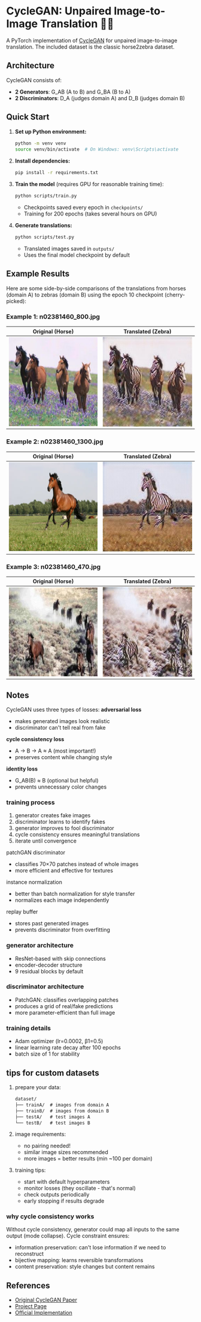 # CycleGAN: Unpaired Image-to-Image Translation 🦓🐴

A PyTorch implementation of [CycleGAN](https://arxiv.org/abs/1703.10593) for unpaired image-to-image translation. The included dataset is the classic horse2zebra dataset.

## Architecture

CycleGAN consists of:
- **2 Generators**: G_AB (A to B) and G_BA (B to A)
- **2 Discriminators**: D_A (judges domain A) and D_B (judges domain B)

## Quick Start

1. **Set up Python environment:**
   ```bash
   python -m venv venv
   source venv/bin/activate  # On Windows: venv\Scripts\activate
   ```

2. **Install dependencies:**
   ```bash
   pip install -r requirements.txt
   ```

3. **Train the model** (requires GPU for reasonable training time):
   ```bash
   python scripts/train.py
   ```
   - Checkpoints saved every epoch in `checkpoints/`
   - Training for 200 epochs (takes several hours on GPU)

4. **Generate translations:**
   ```bash
   python scripts/test.py
   ```
   - Translated images saved in `outputs/`
   - Uses the final model checkpoint by default

## Example Results

Here are some side-by-side comparisons of the translations from horses (domain A) to zebras (domain B) using the epoch 10 checkpoint (cherry-picked):

### Example 1: n02381460_800.jpg
| Original (Horse) | Translated (Zebra) |
|:---:|:---:|
| ![Original](dataset/testA/n02381460_800.jpg) | ![Translated](outputs/n02381460_800.jpg) |

### Example 2: n02381460_1300.jpg
| Original (Horse) | Translated (Zebra) |
|:---:|:---:|
| ![Original](dataset/testA/n02381460_1300.jpg) | ![Translated](outputs/n02381460_1300.jpg) |

### Example 3: n02381460_470.jpg
| Original (Horse) | Translated (Zebra) |
|:---:|:---:|
| ![Original](dataset/testA/n02381460_470.jpg) | ![Translated](outputs/n02381460_470.jpg) |

## Notes

CycleGAN uses three types of losses:
**adversarial loss**
- makes generated images look realistic
- discriminator can't tell real from fake

**cycle consistency loss**
- A → B → A ≈ A (most important!)
- preserves content while changing style

**identity loss** 
- G_AB(B) ≈ B (optional but helpful)
- prevents unnecessary color changes

### training process

1. generator creates fake images
2. discriminator learns to identify fakes
3. generator improves to fool discriminator
4. cycle consistency ensures meaningful translations
5. iterate until convergence


patchGAN discriminator
- classifies 70×70 patches instead of whole images
- more efficient and effective for textures

instance normalization
- better than batch normalization for style transfer
- normalizes each image independently

replay buffer
- stores past generated images
- prevents discriminator from overfitting

### generator architecture
- ResNet-based with skip connections
- encoder-decoder structure
- 9 residual blocks by default

### discriminator architecture  
- PatchGAN: classifies overlapping patches
- produces a grid of real/fake predictions
- more parameter-efficient than full image

### training details
- Adam optimizer (lr=0.0002, β1=0.5)
- linear learning rate decay after 100 epochs
- batch size of 1 for stability

## tips for custom datasets

1. prepare your data:
    ```
    dataset/
    ├── trainA/  # images from domain A
    ├── trainB/  # images from domain B
    ├── testA/   # test images A
    └── testB/   # test images B
    ```

2. image requirements:
    - no pairing needed!
    - similar image sizes recommended
    - more images = better results (min ~100 per domain)

3. training tips:
    - start with default hyperparameters
    - monitor losses (they oscillate - that's normal)
    - check outputs periodically
    - early stopping if results degrade

### why cycle consistency works

Without cycle consistency, generator could map all inputs to the same output (mode collapse). Cycle constraint ensures:
- information preservation: can't lose information if we need to reconstruct
- bijective mapping: learns reversible transformations
- content preservation: style changes but content remains


## References

- [Original CycleGAN Paper](https://arxiv.org/abs/1703.10593)
- [Project Page](https://junyanz.github.io/CycleGAN/)
- [Official Implementation](https://github.com/junyanz/pytorch-CycleGAN-and-pix2pix)

